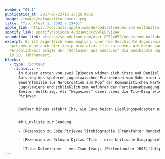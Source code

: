 ```yaml
---
number: "09.1"
publication_at: 2017-07-23T16:27:28.966Z
image: /images/upload/tito_cover.jpeg
title: "Tito (Teil 1: 1892 - 1945)"
apple_link: https://podcasts.apple.com/de/podcast/neues-vom-ballaballa-balkan-episode-9-1-tito-teil-1-1892-1945/id1170436903?i=1000390173694
spotify_link: spotify:episode:4Ed21A9cRFcSwlEEr9j2AW
soundcloud_link: https://soundcloud.com/user-89524652/neues-vom-ballaballa-balkan-episode-91-tito-teil-1-1892-1945
excerpt: Es ist eigentlich kaum möglich, über die Geschichte Jugoslawiens zu
  sprechen ohne auch über Josip Broz alias Tito zu reden. Wie keine zweite
  Persönlichkeit prägte der "Schlosser aus Kumrovec" die Geschichte Jugoslawiens
  im 20. Jahrhundert.
blocks:
  - type: richtext
    richtext: >-
      In dieser ersten von zwei Episoden widmen sich Krsto und Danijel dem
      Aufstieg des späteren jugoslawischen Präsidenten vom Sohn einer armen
      Bauernfamilie aus Nordkroatien zum Kopf der Kommunistischen Partei
      Jugoslawiens und schließlich zum Anführer der Partisanenbewegung im
      Zweiten Weltkrieg. Als "Wegweiser" dient dabei die Tito-Biografie von Joze
      Pirjevec.


      Darüber hinaus erfahrt Ihr, wie Eure beiden Lieblingspodcaster erstmals mit "Marschall Tito" in Berührung gekommen sind und was Krsto von der Westbalkan-Konferenz hält. Und - kaum zu glauben - es gibt Nachrichten aus Slowenien


      ## Linkliste zur Sendung

      - [Rezension zu Jože Pirjevec Titobiographie (Frankfurter Rundschau)](http://www.fr.de/kultur/literatur/josip-broz-tito-biografie-wie-gemacht-fuer-gedenkmuenzen-a-318760)

      - [Rezension zu Milovan Djilas "Tito - eine kritische Biographie" (FAZ, 1980) ](http://www.gbv.de/dms/faz-rez/801021_FAZ_0027_27_0004.pdf)

      - [Titos Dolmetscher - von Ivan Ivanji (Perlentaucher 2008)](https://www.perlentaucher.de/buch/ivan-ivanji/titos-dolmetscher.html)
---
```

